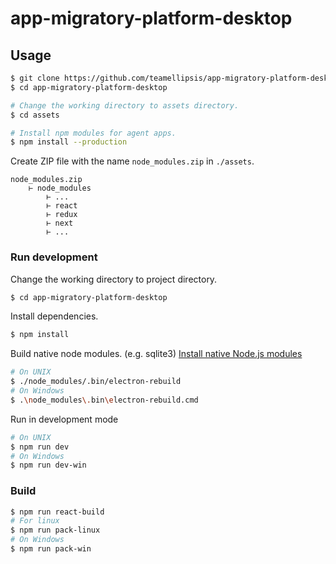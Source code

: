 # app-migratory-platform-desktop

## Usage
``` bash
$ git clone https://github.com/teamellipsis/app-migratory-platform-desktop
$ cd app-migratory-platform-desktop
```

``` bash
# Change the working directory to assets directory.
$ cd assets

# Install npm modules for agent apps.
$ npm install --production
```

Create ZIP file with the name `node_modules.zip` in `./assets`.
```
node_modules.zip
    ⊢ node_modules
        ⊢ ...
        ⊢ react
        ⊢ redux
        ⊢ next
        ⊢ ...
```

### Run development
Change the working directory to project directory.
``` bash
$ cd app-migratory-platform-desktop
```
Install dependencies.
``` bash
$ npm install
```
Build native node modules. (e.g. sqlite3) [Install native Node.js modules](https://electronjs.org/docs/tutorial/using-native-node-modules)
``` bash
# On UNIX
$ ./node_modules/.bin/electron-rebuild
# On Windows
$ .\node_modules\.bin\electron-rebuild.cmd
```
Run in development mode
``` bash
# On UNIX
$ npm run dev
# On Windows
$ npm run dev-win
```
### Build
``` bash
$ npm run react-build
# For linux
$ npm run pack-linux
# On Windows
$ npm run pack-win
```
